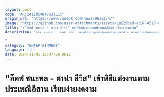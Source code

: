 ```yaml
---
layout: post
code: "ART2411050847GJJL1X"
origin_url: "https://www.sanook.com/news/9636354/"
image: "https://github.com/user-attachments/assets/1a525bed-ac37-4527-a063-999e3b8dad14"
title: "\"อ๊อฟ ชนะพล - ฮาน่า ลีวิส\" เข้าพิธีแต่งงานตามประเพณีอีสาน เรียบง่ายงดงาม"
description: "อ๊อฟ ชนะพล - ฮาน่า ลีวิส  เข้าพิธีวิวาห์ผูกข้อมือตามประเพณีอีสาน บรรยากาศเรียบง่ายและอบอุ่นมาก  

"
category: "ENTERTAINMENT"
language: "th"
date: 2024-11-05T10:07:06.861Z
---
```


# "อ๊อฟ ชนะพล - ฮาน่า ลีวิส" เข้าพิธีแต่งงานตามประเพณีอีสาน เรียบง่ายงดงาม